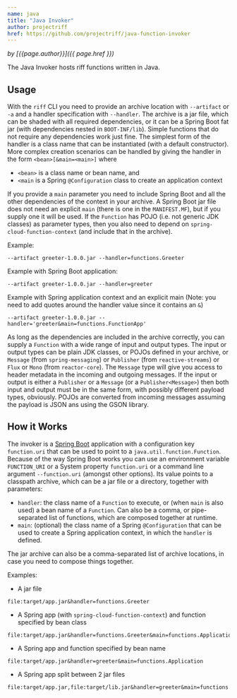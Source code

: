 ```yaml
---
name: java
title: "Java Invoker"
author: projectriff
href: https://github.com/projectriff/java-function-invoker
---
```


*by [{{page.author}}]({{ page.href }})*

The Java Invoker hosts riff functions written in Java.

## Usage

With the `riff` CLI you need to provide an archive location with `--artifact` 
or `-a` and a handler specification with `--handler`. The archive is a jar
file, which can be shaded with all required dependencies, or it can be
a Spring Boot fat jar (with dependencies nested in
`BOOT-INF/lib`). Simple functions that do not require any dependencies
work just fine. The simplest form of the handler is a class name that
can be instantiated (with a default constructor). More complex creation 
scenarios can be handled by giving the handler in the form `<bean>[&main=<main>]` where

* `<bean>` is a class name or bean name, and
* `<main` is a Spring `@Configuration` class to create an application context

If you provide a `main` parameter you need to include Spring Boot and
all the other dependencies of the context in your archive. A Spring
Boot jar file does not need an explicit `main` (there is one in the
`MANIFEST.MF`), but if you supply one it will be used. If the
`Function` has POJO (i.e. not generic JDK classes) as parameter types,
then you also need to depend on `spring-cloud-function-context` (and
include that in the archive).

Example:

```
--artifact greeter-1.0.0.jar --handler=functions.Greeter
```

Example with Spring Boot application:

```
--artifact greeter-1.0.0.jar --handler=greeter
```

Example with Spring application context and an explicit main (Note: you need to add quotes around the handler value since it contains an `&`)

```
--artifact greeter-1.0.0.jar --handler='greeter&main=functions.FunctionApp'
```

As long as the dependencies are included in the archive correctly, you
can supply a `Function` with a wide range of input and output
types. The input or output types can be plain JDK classes, or POJOs
defined in your archive, or `Message` (from `spring-messaging`) or
`Publisher` (from `reactive-streams`) or `Flux` or `Mono` (from
`reactor-core`). The `Message` type will give you access to header
metadata in the incoming and outgoing messages. If the input or output
is either a `Publisher` or a `Message` (or a `Publisher<Message>`)
then both input and output must be in the same form, with possibly
different payload types, obviously. POJOs are converted from incoming
messages assuming the payload is JSON ans using the GSON library.

## How it Works

The invoker is a [Spring Boot](https://projects.spring.io/spring-boot)
application with a configuration key `function.uri` that can be used
to point to a `java.util.function.Function`. Because of the way Spring
Boot works you can use an environment variable `FUNCTION_URI` or a
System property `function.uri` or a command line argument
`--function.uri` (amongst other options). Its value points to a
classpath archive, which can be a jar file or a directory, together
with parameters:

* `handler`: the class name of a `Function` to execute, or (when
  `main` is also used) a bean name of a `Function`. Can also be a
  comma, or pipe-separated list of functions, which are composed
  together at runtime.
* `main`: (optional) the class name of a Spring `@Configuration` that
  can be used to create a Spring application context, in which the
  `handler` is defined.

The jar archive can also be a comma-separated list of archive
locations, in case you need to compose things together.

Examples:

* A jar file

```
file:target/app.jar&handler=functions.Greeter
```

* A Spring app (with `spring-cloud-function-context`) and function specified by bean class

```
file:target/app.jar&handler=functions.Greeter&main=functions.Application
```

* A Spring app and function specified by bean name

```
file:target/app.jar&handler=greeter&main=functions.Application
```

* A Spring app split between 2 jar files

```
file:target/app.jar,file:target/lib.jar&handler=greeter&main=functions.Application
```
